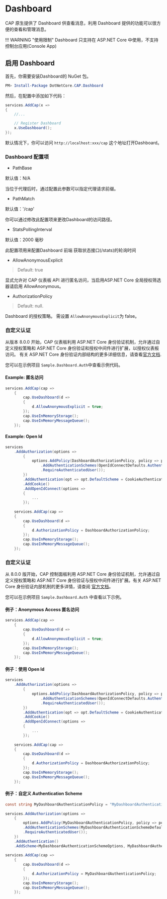 # Dashboard

CAP 原生提供了 Dashboard 供查看消息，利用 Dashboard 提供的功能可以很方便的查看和管理消息。

!!! WARNING "使用限制"
    Dashboard 只支持在 ASP.NET Core 中使用，不支持控制台应用(Console App)

## 启用 Dashboard

首先，你需要安装Dashboard的 NuGet 包。

```powershell
PM> Install-Package DotNetCore.CAP.Dashboard
```

然后，在配置中添加如下代码：

```C#
services.AddCap(x =>
{
    //...

    // Register Dashboard
    x.UseDashboard();
});
```

默认情况下，你可以访问 `http://localhost:xxx/cap` 这个地址打开Dashboard。 

### Dashboard 配置项

* PathBase

默认值：N/A

当位于代理后时，通过配置此参数可以指定代理请求前缀。

* PathMatch

默认值：'/cap'

你可以通过修改此配置项来更改Dashboard的访问路径。

* StatsPollingInterval

默认值：2000 毫秒

此配置项用来配置Dashboard 前端 获取状态接口(/stats)的轮询时间

* AllowAnonymousExplicit

> Default: true

显式允许对 CAP 仪表板 API 进行匿名访问，当启用ASP.NET Core 全局授权筛选器请启用 AllowAnonymous。

* AuthorizationPolicy

> Default: null.

Dashboard 的授权策略。 需设置 `AllowAnonymousExplicit`为 false。

###  自定义认证

从版本 8.0.0 开始，CAP 仪表板利用 ASP.NET Core 身份验证机制，允许通过自定义授权策略和 ASP.NET Core 身份验证和授权中间件进行扩展，以授权仪表板访问。 有关 ASP.NET Core 身份验证内部结构的更多详细信息，请查看[官方文档](https://learn.microsoft.com/en-us/aspnet/core/security/authentication/?view=aspnetcore-8.0).

您可以在示例项目 `Sample.Dashboard.Auth`中查看示例代码。

#### Example: 匿名访问

```csharp
services.AddCap(cap =>
    {
        cap.UseDashboard(d =>
        {
            d.AllowAnonymousExplicit = true;
        });
        cap.UseInMemoryStorage();
        cap.UseInMemoryMessageQueue();
    });
```

#### Example: Open Id

```csharp
services
    .AddAuthorization(options =>
        { 
            options.AddPolicy(DashboardAuthorizationPolicy, policy => policy
                .AddAuthenticationSchemes(OpenIdConnectDefaults.AuthenticationScheme)
                .RequireAuthenticatedUser());
        })
        .AddAuthentication(opt => opt.DefaultScheme = CookieAuthenticationDefaults.AuthenticationScheme)
        .AddCookie()
        .AddOpenIdConnect(options =>
        {
            ...
        });
    
    services.AddCap(cap =>
    {
        cap.UseDashboard(d =>
        {
            d.AuthorizationPolicy = DashboardAuthorizationPolicy;
        });
        cap.UseInMemoryStorage();
        cap.UseInMemoryMessageQueue();
    });
```

### 自定义认证

从 8.0.0 版开始，CAP 控制面板利用 ASP.NET Core 身份验证机制，允许通过自定义授权策略和 ASP.NET Core 身份验证与授权中间件进行扩展。有关 ASP.NET Core 身份验证内部机制的更多详情，请查阅 [官方文档](https://learn.microsoft.com/en-us/aspnet/core/security/authentication/?view=aspnetcore-8.0)。

您可以在示例项目 `Sample.Dashboard.Auth` 中查看以下示例。

#### 例子：Anonymous Access 匿名访问

```csharp
services.AddCap(cap =>
    {
        cap.UseDashboard(d =>
        {
            d.AllowAnonymousExplicit = true;
        });
        cap.UseInMemoryStorage();
        cap.UseInMemoryMessageQueue();
    });
```

#### 例子：使用 Open Id

```csharp
services
    .AddAuthorization(options =>
        { 
            options.AddPolicy(DashboardAuthorizationPolicy, policy => policy
                .AddAuthenticationSchemes(OpenIdConnectDefaults.AuthenticationScheme)
                .RequireAuthenticatedUser());
        })
        .AddAuthentication(opt => opt.DefaultScheme = CookieAuthenticationDefaults.AuthenticationScheme)
        .AddCookie()
        .AddOpenIdConnect(options =>
        {
            ...
        });
    
    services.AddCap(cap =>
    {
        cap.UseDashboard(d =>
        {
            d.AuthorizationPolicy = DashboardAuthorizationPolicy;
        });
        cap.UseInMemoryStorage();
        cap.UseInMemoryMessageQueue();
    });
```

#### 例子：自定义 Authentication Scheme

```csharp
const string MyDashboardAuthenticationPolicy = "MyDashboardAuthenticationPolicy";
    
services.AddAuthorization(options =>
    { 
        options.AddPolicy(MyDashboardAuthenticationPolicy, policy => policy
        .AddAuthenticationSchemes(MyDashboardAuthenticationSchemeDefaults.Scheme)
        .RequireAuthenticatedUser());
    })
    .AddAuthentication()
    .AddScheme<MyDashboardAuthenticationSchemeOptions, MyDashboardAuthenticationHandler>(MyDashboardAuthenticationSchemeDefaults.Scheme,null);
    
services.AddCap(cap =>
    {
        cap.UseDashboard(d =>
        {
            d.AuthorizationPolicy = MyDashboardAuthenticationPolicy;
        });
        cap.UseInMemoryStorage();
        cap.UseInMemoryMessageQueue();
    });
```
